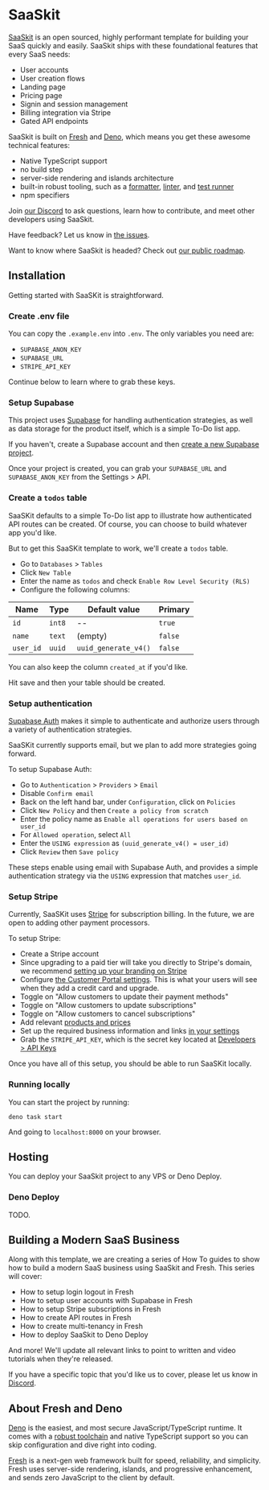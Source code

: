 # SaaSkit

[SaaSkit](https://deno.com/saaskit) is an open sourced, highly performant
template for building your SaaS quickly and easily. SaaSkit ships with these
foundational features that every SaaS needs:

- User accounts
- User creation flows
- Landing page
- Pricing page
- Signin and session management
- Billing integration via Stripe
- Gated API endpoints

SaaSkit is built on [Fresh](https://fresh.deno.dev) and
[Deno](https://deno.land), which means you get these awesome technical features:

- Native TypeScript support
- no build step
- server-side rendering and islands architecture
- built-in robust tooling, such as a
  [formatter](https://deno.land/manual/tools/formatter),
  [linter](https://deno.land/manual/tools/linter), and
  [test runner](https://deno.land/manual/basics/testing)
- npm specifiers

Join [our Discord](https://discord.gg/deno) to ask questions, learn how to
contribute, and meet other developers using SaaSkit.

Have feedback? Let us know in
[the issues](https://github.com/denoland/saaskit/issues).

Want to know where SaaSkit is headed? Check out [our public roadmap]().

## Installation

Getting started with SaaSKit is straightforward.

### Create .env file

You can copy the `.example.env` into `.env`. The only variables you need are:
- `SUPABASE_ANON_KEY`
- `SUPABASE_URL`
- `STRIPE_API_KEY`

Continue below to learn where to grab these keys.

### Setup Supabase

This project uses [Supabase](https://supabase.com) for handling authentication strategies, as well as data storage for the product itself, which is a simple To-Do list app.

If you haven't, create a Supabase account and then [create a new Supabase project](https://app.supabase.com/projects).

Once your project is created, you can grab your `SUPABASE_URL` and `SUPABASE_ANON_KEY` from the Settings > API.

### Create a `todos` table

SaaSKit defaults to a simple To-Do list app to illustrate how authenticated API routes can be created. Of course, you can choose to build whatever app you'd like.

But to get this SaaSKit template to work, we'll create a `todos` table.

- Go to `Databases` > `Tables`
- Click `New Table`
- Enter the name as `todos` and check `Enable Row Level Security (RLS)`
- Configure the following columns:

| Name      | Type   | Default value              | Primary |
| --------- | ------ | -------------------------- | ------- |
| `id`      | `int8` | --                         | `true`  |
| `name`    | `text` | (empty)                    | `false` |
| `user_id` | `uuid` | `uuid_generate_v4()`       | `false` |

You can also keep the column `created_at` if you'd like.

Hit save and then your table should be created.

### Setup authentication

[Supabase Auth](https://supabase.com/docs/guides/auth/overview) makes it simple to authenticate and authorize users through a variety of authentication strategies.

SaaSKit currently supports email, but we plan to add more strategies going forward.

To setup Supabase Auth:

- Go to `Authentication` > `Providers` > `Email`
- Disable `Confirm email`
- Back on the left hand bar, under `Configuration`, click on `Policies`
- Click `New Policy` and then `Create a policy from scratch`
- Enter the policy name as `Enable all operations for users based on user_id`
- For `Allowed operation`, select `All`
- Enter the `USING expression` as `(uuid_generate_v4() = user_id)`
- Click `Review` then `Save policy`

These steps enable using email with Supabase Auth, and provides a simple authentication strategy via the `USING` expression that matches `user_id`.

### Setup Stripe

Currently, SaaSKit uses [Stripe](https://stripe.com) for subscription billing. In the future, we are open to adding other payment processors.

To setup Stripe:
- Create a Stripe account
- Since upgrading to a paid tier will take you directly to Stripe's domain, we recommend [setting up your branding on Stripe](https://dashboard.stripe.com/settings/branding)
- Configure [the Customer Portal settings](https://dashboard.stripe.com/test/settings/billing/portal). This is what your users will see when they add a credit card and upgrade.
- Toggle on "Allow customers to update their payment methods"
- Toggle on "Allow customers to update subscriptions"
- Toggle on "Allow customers to cancel subscriptions"
- Add relevant [products and prices](https://dashboard.stripe.com/test/products)
- Set up the required business information and links [in your settings](https://dashboard.stripe.com/settings)
- Grab the `STRIPE_API_KEY`, which is the secret key located at [Developers > API Keys](https://dashboard.stripe.com/test/apikeys)

Once you have all of this setup, you should be able to run SaaSKit locally.

### Running locally

You can start the project by running:

```
deno task start
```

And going to `localhost:8000` on your browser.

## Hosting

You can deploy your SaaSkit project to any VPS or Deno Deploy.

### Deno Deploy

TODO.

## Building a Modern SaaS Business

Along with this template, we are creating a series of How To guides to show how
to build a modern SaaS business using SaaSkit and Fresh. This series will cover:

- How to setup login logout in Fresh
- How to setup user accounts with Supabase in Fresh
- How to setup Stripe subscriptions in Fresh
- How to create API routes in Fresh
- How to create multi-tenancy in Fresh
- How to deploy SaaSkit to Deno Deploy

And more! We'll update all relevant links to point to written and video
tutorials when they're released.

If you have a specific topic that you'd like us to cover, please let us know in
[Discord](https://discord.gg/deno).

## About Fresh and Deno

[Deno](https://deno.land) is the easiest, and most secure JavaScript/TypeScript
runtime. It comes with a [robust toolchain](https://deno.land/manual/tools) and
native TypeScript support so you can skip configuration and dive right into
coding.

[Fresh](https://fresh.deno.dev) is a next-gen web framework built for speed,
reliability, and simplicity. Fresh uses server-side rendering, islands, and
progressive enhancement, and sends zero JavaScript to the client by default.
